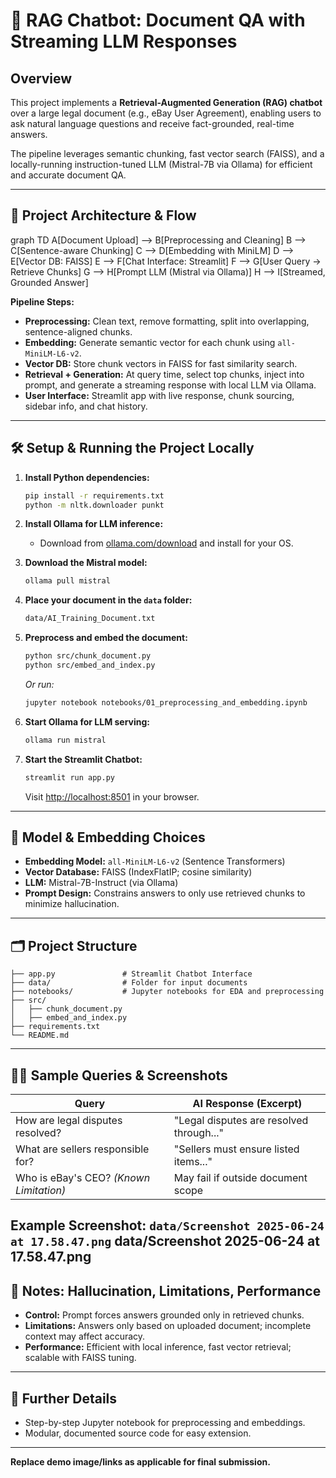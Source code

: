 # 📄 RAG Chatbot: Document QA with Streaming LLM Responses

## Overview

This project implements a **Retrieval-Augmented Generation (RAG) chatbot** over a large legal document (e.g., eBay User Agreement), enabling users to ask natural language questions and receive fact-grounded, real-time answers.

The pipeline leverages semantic chunking, fast vector search (FAISS), and a locally-running instruction-tuned LLM (Mistral-7B via Ollama) for efficient and accurate document QA.

---

## 📐 Project Architecture & Flow


graph TD
    A[Document Upload] --> B[Preprocessing and Cleaning]
    B --> C[Sentence-aware Chunking]
    C --> D[Embedding with MiniLM]
    D --> E[Vector DB: FAISS]
    E --> F[Chat Interface: Streamlit]
    F --> G[User Query -> Retrieve Chunks]
    G --> H[Prompt LLM (Mistral via Ollama)]
    H --> I[Streamed, Grounded Answer]


**Pipeline Steps:**

- **Preprocessing:** Clean text, remove formatting, split into overlapping, sentence-aligned chunks.
- **Embedding:** Generate semantic vector for each chunk using `all-MiniLM-L6-v2`.
- **Vector DB:** Store chunk vectors in FAISS for fast similarity search.
- **Retrieval + Generation:** At query time, select top chunks, inject into prompt, and generate a streaming response with local LLM via Ollama.
- **User Interface:** Streamlit app with live response, chunk sourcing, sidebar info, and chat history.

---

## 🛠️ Setup & Running the Project Locally

1. **Install Python dependencies:**

   ```bash
   pip install -r requirements.txt
   python -m nltk.downloader punkt
   ```

2. **Install Ollama for LLM inference:**

   - Download from [ollama.com/download](https://ollama.com/download) and install for your OS.

3. **Download the Mistral model:**

   ```bash
   ollama pull mistral
   ```

4. **Place your document in the **`data`** folder:**

   ```bash
   data/AI_Training_Document.txt
   ```

5. **Preprocess and embed the document:**

   ```bash
   python src/chunk_document.py
   python src/embed_and_index.py
   ```

   *Or run:*

   ```bash
   jupyter notebook notebooks/01_preprocessing_and_embedding.ipynb
   ```

6. **Start Ollama for LLM serving:**

   ```bash
   ollama run mistral
   ```

7. **Start the Streamlit Chatbot:**

   ```bash
   streamlit run app.py
   ```

   Visit [http://localhost:8501](http://localhost:8501) in your browser.

---

## 🤖 Model & Embedding Choices

- **Embedding Model:** `all-MiniLM-L6-v2` (Sentence Transformers)
- **Vector Database:** FAISS (IndexFlatIP; cosine similarity)
- **LLM:** Mistral-7B-Instruct (via Ollama)
- **Prompt Design:** Constrains answers to only use retrieved chunks to minimize hallucination.

---

## 🗂️ Project Structure

```
├── app.py               # Streamlit Chatbot Interface
├── data/                # Folder for input documents
├── notebooks/           # Jupyter notebooks for EDA and preprocessing
├── src/
│   ├── chunk_document.py
│   ├── embed_and_index.py
├── requirements.txt
└── README.md
```

---

## 🧑‍💻 Sample Queries & Screenshots

| Query                                   | AI Response (Excerpt)                    |
| --------------------------------------- | ---------------------------------------- |
| How are legal disputes resolved?        | "Legal disputes are resolved through..." |
| What are sellers responsible for?       | "Sellers must ensure listed items..."    |
| Who is eBay's CEO? *(Known Limitation)* | May fail if outside document scope       |

**Example Screenshot:** `data/Screenshot 2025-06-24 at 17.58.47.png`
data/Screenshot 2025-06-24 at 17.58.47.png
---

## 🚦 Notes: Hallucination, Limitations, Performance

- **Control:** Prompt forces answers grounded only in retrieved chunks.
- **Limitations:** Answers only based on uploaded document; incomplete context may affect accuracy.
- **Performance:** Efficient with local inference, fast vector retrieval; scalable with FAISS tuning.

---

## 📖 Further Details

- Step-by-step Jupyter notebook for preprocessing and embeddings.
- Modular, documented source code for easy extension.

---

**Replace demo image/links as applicable for final submission.**

